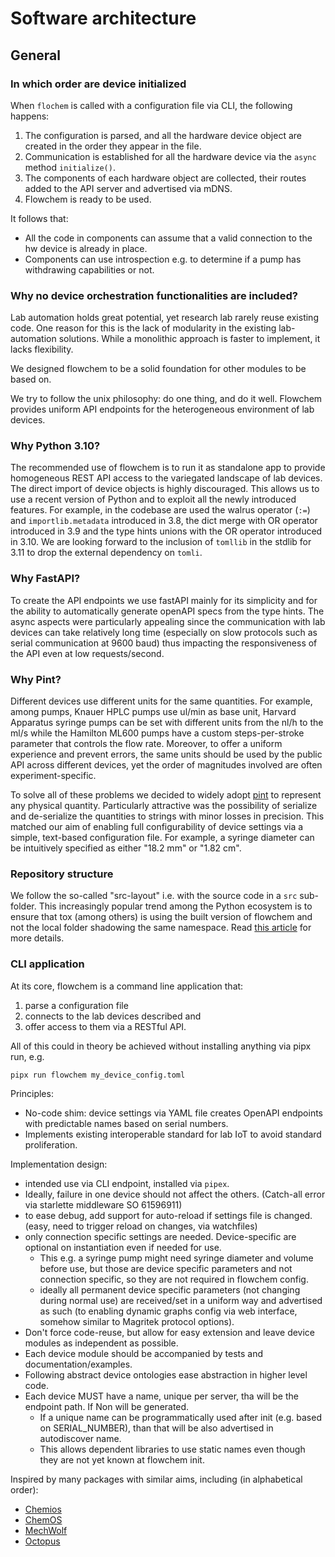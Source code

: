 # Software architecture

## General
### In which order are device initialized
When `flochem` is called with a configuration file via CLI, the following happens:
1. The configuration is parsed, and all the hardware device object are created in the order they appear in the file.
2. Communication is established for all the hardware device via the `async` method `initialize()`.
3. The components of each hardware object are collected, their routes added to the API server and advertised via mDNS.
4. Flowchem is ready to be used.

It follows that:
* All the code in components can assume that a valid connection to the hw device is already in place.
* Components can use introspection e.g. to determine if a pump has withdrawing capabilities or not.

### Why no device orchestration functionalities are included?
Lab automation holds great potential, yet research lab rarely reuse existing code.
One reason for this is the lack of modularity in the existing lab-automation solutions. While a monolithic approach is faster to implement, it lacks flexibility.

We designed flowchem to be a solid foundation for other modules to be based on.

We try to follow the unix philosophy: do one thing, and do it well. Flowchem provides uniform API endpoints for the heterogeneous environment of lab devices.

### Why Python 3.10?
The recommended use of flowchem is to run it as standalone app to provide homogeneous REST API access to the variegated landscape of lab devices. The direct import of device objects is highly discouraged.
This allows us to use a recent version of Python and to exploit all the newly introduced features.
For example, in the codebase are used the walrus operator (`:=`) and `importlib.metadata` introduced in 3.8, the dict merge with OR operator introduced in 3.9 and the type hints unions with the OR operator introduced in 3.10. We are looking forward to the inclusion of `tomllib` in the stdlib for 3.11 to drop the external dependency on `tomli`.

### Why FastAPI?
To create the API endpoints we use fastAPI mainly for its simplicity and for the ability to automatically generate openAPI specs from the type hints.
The async aspects were particularly appealing since the communication with lab devices can take relatively long time (especially on slow protocols such as serial communication at 9600 baud) thus impacting the responsiveness of the API even at low requests/second.

### Why Pint?
Different devices use different units for the same quantities. For example, among pumps, Knauer HPLC pumps use ul/min as base unit, Harvard Apparatus syringe pumps can be set with different units from the nl/h to the ml/s while the Hamilton ML600 pumps have a custom steps-per-stroke parameter that controls the flow rate.
Moreover, to offer a uniform experience and prevent errors, the same units should be used by the public API across different devices, yet the order of magnitudes involved are often experiment-specific.

To solve all of these problems we decided to widely adopt [pint](https://pint.readthedocs.io/en/stable/) to represent any physical quantity. Particularly attractive was the possibility of serialize and de-serialize the quantities to strings with minor losses in precision. This matched our aim of enabling full configurability of device settings via a simple, text-based configuration file. For example, a syringe diameter can be intuitively specified as either "18.2 mm" or "1.82 cm".

### Repository structure
We follow the so-called "src-layout" i.e. with the source code in a `src` sub-folder. This increasingly popular trend among the Python ecosystem is to ensure that tox (among others) is using the built version of flowchem and not the local folder shadowing the same namespace. Read [this article](https://setuptools.pypa.io/en/latest/userguide/package_discovery.html#src-layout) for more details.

### CLI application
At its core, flowchem is a command line application that:
1. parse a configuration file
2. connects to the lab devices described and
3. offer access to them via a RESTful API.

All of this could in theory be achieved without installing anything via pipx run, e.g.
```shell
pipx run flowchem my_device_config.toml
```

Principles:
- No-code shim: device settings via YAML file creates OpenAPI endpoints with predictable names based on serial numbers.
- Implements existing interoperable standard for lab IoT to avoid standard proliferation.

Implementation design:
- intended use via CLI endpoint, installed via `pipex`.
- Ideally, failure in one device should not affect the others. (Catch-all error via starlette middleware SO 61596911)
- to ease debug, add support for auto-reload if settings file is changed. (easy, need to trigger reload on changes, via watchfiles)
- only connection specific settings are needed. Device-specific are optional on instantiation even if needed for use.
  - This e.g. a syringe pump might need syringe diameter and volume before use, but those are device specific parameters and not connection specific, so they are not required in flowchem config.
  - ideally all permanent device specific parameters (not changing during normal use) are received/set in a uniform way and advertised as such (to enabling dynamic graphs config via web interface, somehow similar to Magritek protocol options).
- Don't force code-reuse, but allow for easy extension and leave device modules as independent as possible.
- Each device module should be accompanied by tests and documentation/examples.
- Following abstract device ontologies ease abstraction in higher level code.
- Each device MUST have a name, unique per server, tha will be the endpoint path.  If Non will be generated.
  - If a unique name can be programmatically used after init (e.g. based on SERIAL_NUMBER), than that will be also advertised in autodiscover name.
  - This allows dependent libraries to use static names even though they are not yet known at flowchem init.

Inspired by many packages with similar aims, including (in alphabetical order):
- [Chemios](https://github.com/Chemios/chemios)
- [ChemOS](https://github.com/aspuru-guzik-group/ChemOS)
- [MechWolf](https://github.com/MechWolf/MechWolf)
- [Octopus](https://github.com/richardingham/octopus)
